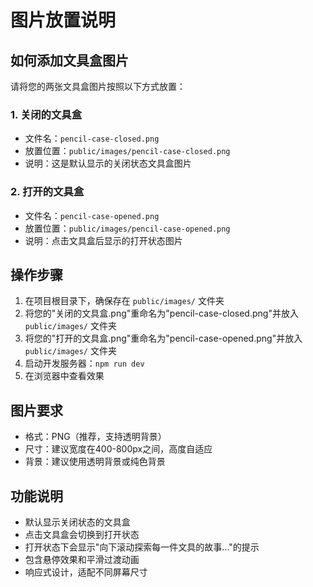 # 图片放置说明

## 如何添加文具盒图片

请将您的两张文具盒图片按照以下方式放置：

### 1. 关闭的文具盒
- 文件名：`pencil-case-closed.png`
- 放置位置：`public/images/pencil-case-closed.png`
- 说明：这是默认显示的关闭状态文具盒图片

### 2. 打开的文具盒
- 文件名：`pencil-case-opened.png`
- 放置位置：`public/images/pencil-case-opened.png`
- 说明：点击文具盒后显示的打开状态图片

## 操作步骤

1. 在项目根目录下，确保存在 `public/images/` 文件夹
2. 将您的"关闭的文具盒.png"重命名为"pencil-case-closed.png"并放入 `public/images/` 文件夹
3. 将您的"打开的文具盒.png"重命名为"pencil-case-opened.png"并放入 `public/images/` 文件夹
4. 启动开发服务器：`npm run dev`
5. 在浏览器中查看效果

## 图片要求

- 格式：PNG（推荐，支持透明背景）
- 尺寸：建议宽度在400-800px之间，高度自适应
- 背景：建议使用透明背景或纯色背景

## 功能说明

- 默认显示关闭状态的文具盒
- 点击文具盒会切换到打开状态
- 打开状态下会显示"向下滚动探索每一件文具的故事..."的提示
- 包含悬停效果和平滑过渡动画
- 响应式设计，适配不同屏幕尺寸 